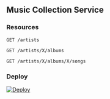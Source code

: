 ## Music Collection Service


### Resources
```
GET /artists

GET /artists/X/albums

GET /artists/X/albums/X/songs
```

### Deploy
[![Deploy](https://www.herokucdn.com/deploy/button.png)](https://heroku.com/deploy)

